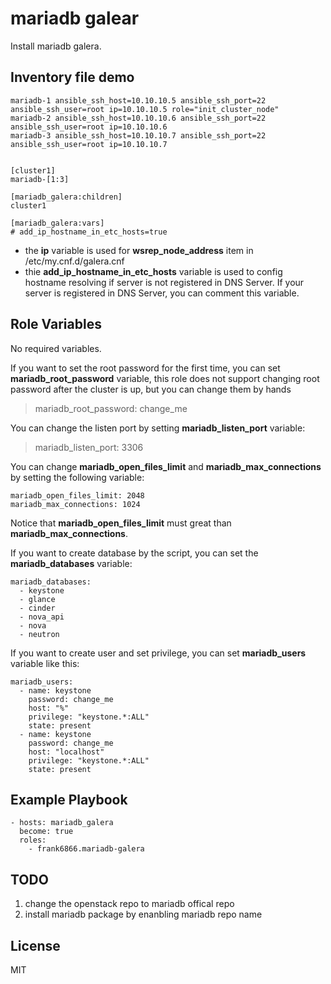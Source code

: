 mariadb galear
=====================

Install mariadb galera.


Inventory file demo
-------------------

```
mariadb-1 ansible_ssh_host=10.10.10.5 ansible_ssh_port=22 ansible_ssh_user=root ip=10.10.10.5 role="init_cluster_node"
mariadb-2 ansible_ssh_host=10.10.10.6 ansible_ssh_port=22 ansible_ssh_user=root ip=10.10.10.6
mariadb-3 ansible_ssh_host=10.10.10.7 ansible_ssh_port=22 ansible_ssh_user=root ip=10.10.10.7


[cluster1]
mariadb-[1:3]

[mariadb_galera:children]
cluster1

[mariadb_galera:vars]
# add_ip_hostname_in_etc_hosts=true

```

* the **ip** variable is used for **wsrep_node_address** item in /etc/my.cnf.d/galera.cnf
* thie **add_ip_hostname_in_etc_hosts** variable is used to config hostname resolving if server is not registered in DNS Server. If your server is registered in DNS Server, you can comment this variable.


Role Variables
--------------
No required variables.

If you want to set the root password for the first time, you can set **mariadb_root_password** variable, this role does not support changing root password after the cluster is up, but you can change them by hands

> mariadb_root_password: change_me

You can change the listen port by setting **mariadb_listen_port** variable:

> mariadb_listen_port: 3306

You can change **mariadb_open_files_limit** and **mariadb_max_connections** by setting the following variable:

```
mariadb_open_files_limit: 2048
mariadb_max_connections: 1024
```

Notice that **mariadb_open_files_limit** must great than **mariadb_max_connections**.

If you want to create database by the script, you can set the **mariadb_databases** variable:

```
mariadb_databases:
  - keystone
  - glance
  - cinder
  - nova_api
  - nova
  - neutron
```

If you want to create user and set privilege, you can set **mariadb_users** variable like this:

```
mariadb_users:
  - name: keystone
    password: change_me
    host: "%"
    privilege: "keystone.*:ALL"
    state: present
  - name: keystone
    password: change_me
    host: "localhost"
    privilege: "keystone.*:ALL"
    state: present
```


Example Playbook
----------------

```
- hosts: mariadb_galera
  become: true
  roles:
    - frank6866.mariadb-galera
```


TODO
-----
1. change the openstack repo to mariadb offical repo
2. install mariadb package by enanbling mariadb repo name


License
-------

MIT


